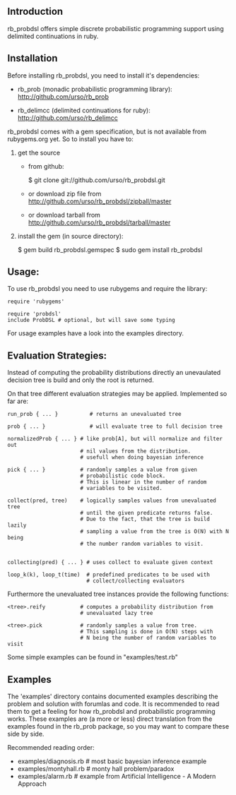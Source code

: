 
Introduction
------------

rb_probdsl offers simple discrete probabilistic programming support using 
delimited continuations in ruby.

Installation
------------

Before installing rb_probdsl, you need to install it's dependencies:

- rb_prob (monadic probabilistic programming library):
  http://github.com/urso/rb_prob

- rb_delimcc (delimited continuations for ruby):
  http://github.com/urso/rb_delimcc

rb_probdsl comes with a gem specification, but is not available from rubygems.org
yet. So to install you have to:

1. get the source 
    - from github: 

        $ git clone git://github.com/urso/rb_probdsl.git

    - or download zip file from http://github.com/urso/rb_probdsl/zipball/master
    - or download tarball from http://github.com/urso/rb_probdsl/tarball/master
      
2. install the gem (in source directory):

    $ gem build rb_probdsl.gemspec
    $ sudo gem install rb_probdsl

Usage:
------

To use rb_probdsl you need to use rubygems and require the library:

    require 'rubygems'

    require 'probdsl'
    include ProbDSL # optional, but will save some typing

For usage examples have a look into the examples directory.

Evaluation Strategies:
----------------------

Instead of computing the probability distributions directly an unevaulated
decision tree is build and only the root is returned.

On that tree different evaluation strategies may be applied. Implemented so
far are:

    run_prob { ... }          # returns an unevaluated tree

    prob { ... }              # will evaluate tree to full decision tree

    normalizedProb { ... } # like prob[A], but will normalize and filter out
                           # nil values from the distribution.
                           # usefull when doing bayesian inference

    pick { ... }           # randomly samples a value from given
                           # probabilistic code block.
                           # This is linear in the number of random
                           # variables to be visited.

    collect(pred, tree)    # logically samples values from unevaluated tree
                           # until the given predicate returns false.
                           # Due to the fact, that the tree is build lazily
                           # sampling a value from the tree is O(N) with N being
                           # the number random variables to visit.

                            
    collecting(pred) { ... } # uses collect to evaluate given context

    loop_k(k), loop_t(time)  # predefined predicates to be used with
                             # collect/collecting evaluators

Furthermore the unevaluated tree instances provide the following functions:

    <tree>.reify           # computes a probability distribution from 
                           # unevaluated lazy tree

    <tree>.pick            # randomly samples a value from tree.
                           # This sampling is done in O(N) steps with
                           # N being the number of random variables to visit

Some simple examples can be found in "examples/test.rb"

Examples
--------

The 'examples' directory contains documented examples describing the problem and
solution with forumlas and code. It is recommended to read them to get a
feeling for how rb_probdsl and probabilistic programming works.
These examples are (a more or less) direct translation from the examples found
in the rb_prob package, so you may want to compare these side by side.

Recommended reading order:

- examples/diagnosis.rb  # most basic bayesian inference example
- examples/montyhall.rb  # monty hall problem/paradox
- examples/alarm.rb      # example from Artificial Intelligence - A Modern Approach

